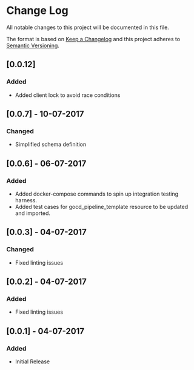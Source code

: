 # Change Log
All notable changes to this project will be documented in this file.

The format is based on [Keep a Changelog](http://keepachangelog.com/)
and this project adheres to [Semantic Versioning](http://semver.org/).

## [0.0.12]
### Added
 - Added client lock to avoid race conditions

## [0.0.7] - 10-07-2017
### Changed
 - Simplified schema definition

## [0.0.6] - 06-07-2017
### Added
 - Added docker-compose commands to spin up integration testing harness.
 - Added test cases for gocd_pipeline_template resource to be updated and imported.

## [0.0.3] - 04-07-2017
### Changed
 - Fixed linting issues

## [0.0.2] - 04-07-2017
### Added
 - Fixed linting issues

## [0.0.1] - 04-07-2017
### Added
 - Initial Release